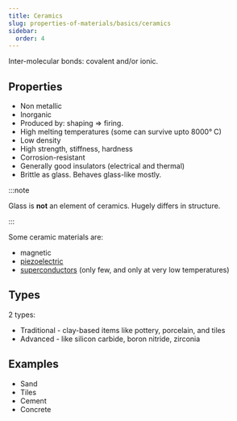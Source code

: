 ```yaml
---
title: Ceramics
slug: properties-of-materials/basics/ceramics
sidebar:
  order: 4
---
```


Inter-molecular bonds: covalent and/or ionic.

## Properties

- Non metallic
- Inorganic
- Produced by: shaping => firing.
- High melting temperatures (some can survive upto $8000°\;\text{C}$)
- Low density
- High strength, stiffness, hardness
- Corrosion-resistant
- Generally good insulators (electrical and thermal)
- Brittle as glass. Behaves glass-like mostly.

:::note

Glass is **not** an element of ceramics. Hugely differs in structure.

:::

Some ceramic materials are:

- magnetic
- [piezoelectric](/properties-of-materials/electrical-properties/piezoelectricity/)
- [superconductors](/properties-of-materials/electrical-properties/semiconductivity/)
  (only few, and only at very low temperatures)

## Types

2 types:

- Traditional - clay-based items like pottery, porcelain, and tiles
- Advanced - like silicon carbide, boron nitride, zirconia

## Examples

- Sand
- Tiles
- Cement
- Concrete
